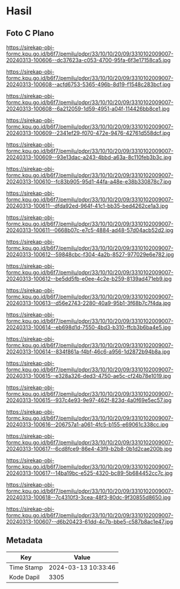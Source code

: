 # Hasil

## Foto C Plano

https://sirekap-obj-formc.kpu.go.id/b6f7/pemilu/pdpr/33/10/10/20/09/3310102009007-20240313-100606--dc37623a-c053-4700-95fa-6f3e17158ca5.jpg

https://sirekap-obj-formc.kpu.go.id/b6f7/pemilu/pdpr/33/10/10/20/09/3310102009007-20240313-100608--acfd6753-5365-496b-8d19-f1548c283bcf.jpg

https://sirekap-obj-formc.kpu.go.id/b6f7/pemilu/pdpr/33/10/10/20/09/3310102009007-20240313-100608--6a212059-1d59-4951-a04f-114426bb8ce1.jpg

https://sirekap-obj-formc.kpu.go.id/b6f7/pemilu/pdpr/33/10/10/20/09/3310102009007-20240313-100609--2341ef29-f070-472e-9476-42761d558dcf.jpg

https://sirekap-obj-formc.kpu.go.id/b6f7/pemilu/pdpr/33/10/10/20/09/3310102009007-20240313-100609--93e13dac-a243-4bbd-a63a-8c110feb3b3c.jpg

https://sirekap-obj-formc.kpu.go.id/b6f7/pemilu/pdpr/33/10/10/20/09/3310102009007-20240313-100610--fc83b905-95d1-44fa-a48e-e38b330878c7.jpg

https://sirekap-obj-formc.kpu.go.id/b6f7/pemilu/pdpr/33/10/10/20/09/3310102009007-20240313-100611--dfda92ed-964f-41c1-bb35-bed4262ce1a3.jpg

https://sirekap-obj-formc.kpu.go.id/b6f7/pemilu/pdpr/33/10/10/20/09/3310102009007-20240313-100611--0668b07c-e7c5-4884-ad48-57d04acb52d2.jpg

https://sirekap-obj-formc.kpu.go.id/b6f7/pemilu/pdpr/33/10/10/20/09/3310102009007-20240313-100612--59848cbc-f304-4a2b-8527-977029e6e782.jpg

https://sirekap-obj-formc.kpu.go.id/b6f7/pemilu/pdpr/33/10/10/20/09/3310102009007-20240313-100612--be5dd5fb-e0ee-4c2e-b259-8139ad471eb9.jpg

https://sirekap-obj-formc.kpu.go.id/b6f7/pemilu/pdpr/33/10/10/20/09/3310102009007-20240313-100613--d56e2743-2280-40a9-95b1-3f68b7c7f4da.jpg

https://sirekap-obj-formc.kpu.go.id/b6f7/pemilu/pdpr/33/10/10/20/09/3310102009007-20240313-100614--eb698d1d-7550-4bd3-b310-ffcb3b6ba4e5.jpg

https://sirekap-obj-formc.kpu.go.id/b6f7/pemilu/pdpr/33/10/10/20/09/3310102009007-20240313-100614--834f861a-f4bf-46c6-a956-1d2872b94b8a.jpg

https://sirekap-obj-formc.kpu.go.id/b6f7/pemilu/pdpr/33/10/10/20/09/3310102009007-20240313-100615--e328a326-ded3-4750-ae5c-cf24b78e1019.jpg

https://sirekap-obj-formc.kpu.go.id/b6f7/pemilu/pdpr/33/10/10/20/09/3310102009007-20240313-100615--937c4e93-9e97-462f-823d-4a0f69e5ec57.jpg

https://sirekap-obj-formc.kpu.go.id/b6f7/pemilu/pdpr/33/10/10/20/09/3310102009007-20240313-100616--206757a1-a061-4fc5-b155-e69061c338cc.jpg

https://sirekap-obj-formc.kpu.go.id/b6f7/pemilu/pdpr/33/10/10/20/09/3310102009007-20240313-100617--6cd8fce9-86e4-43f9-b2b8-0b1d2cae200b.jpg

https://sirekap-obj-formc.kpu.go.id/b6f7/pemilu/pdpr/33/10/10/20/09/3310102009007-20240313-100617--14ba19bc-e525-4320-bc89-5b684452cc7c.jpg

https://sirekap-obj-formc.kpu.go.id/b6f7/pemilu/pdpr/33/10/10/20/09/3310102009007-20240313-100618--7c4310f3-3cea-48f3-80dc-9f30855d8650.jpg

https://sirekap-obj-formc.kpu.go.id/b6f7/pemilu/pdpr/33/10/10/20/09/3310102009007-20240313-100607--d6b20423-61dd-4c7b-bbe5-c587b8ac1e47.jpg


## Metadata

| Key        | Value               |
| ---------- | ------------------- |
| Time Stamp | 2024-03-13 10:33:46 |
| Kode Dapil | 3305                |




